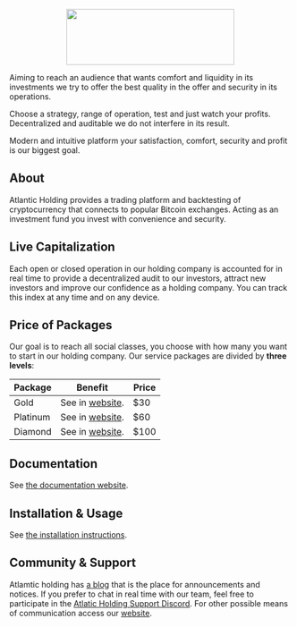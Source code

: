<p align="center">
  <a href="http://atlaticholding.tk"><img width="300pz" height="100pz" src="https://svgshare.com/i/991.svg"></a>
</p>

Aiming to reach an audience that wants comfort and liquidity in its investments we try to offer the best quality in the offer and security in its operations. 

Choose a strategy, range of operation, test and just watch your profits. Decentralized and auditable we do not interfere in its result. 

Modern and intuitive platform your satisfaction, comfort, security and profit is our biggest goal.

## About
Atlantic Holding provides a trading platform and backtesting of cryptocurrency that connects to popular Bitcoin exchanges. Acting as an investment fund you invest with convenience and security.

## Live Capitalization

Each open or closed operation in our holding company is accounted for in real time to provide a decentralized audit to our investors, attract new investors and improve our confidence as a holding company. You can track this index at any time and on any device.

## Price of Packages

Our goal is to reach all social classes, you choose with how many you want to start in our holding company. Our service packages are divided by **three levels**:

Package | Benefit | Price
------------ | ------------- | -------------
Gold | See in [website](http://atlaticholding.tk). | $30
Platinum | See in [website](http://atlaticholding.tk). | $60
Diamond | See in [website](http://atlaticholding.tk). | $100

## Documentation

See [the documentation website](http://atlaticholding.tk/docs).

## Installation & Usage

See [the installation instructions](http://atlaticholding.tk/docs/installation/guide).

## Community & Support

Atlamtic holding has [a blog](http://atlaticholding.tk/blog) that is the place for announcements and notices. If you prefer to chat in real time with our team, feel free to participate in the [Atlatic Holding Support Discord](https://discord.gg/). For other possible means of communication access our [website](http://atlaticholding.tk/about).

